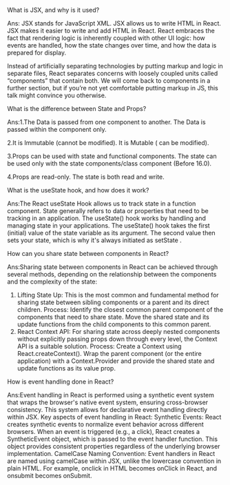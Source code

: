
What is JSX, and why is it used?

Ans: JSX stands for JavaScript XML.
JSX allows us to write HTML in React.
JSX makes it easier to write and add HTML in React.
React embraces the fact that rendering logic is inherently coupled with other UI logic: how events are handled, how the state changes over time, and how the data is prepared for display.

Instead of artificially separating technologies by putting markup and logic in separate files, React separates concerns with loosely coupled units called “components” that contain both. We will come back to components in a further section, but if you’re not yet comfortable putting markup in JS, this talk might convince you otherwise.


What is the difference between State and Props?

Ans:1.The Data is passed from one component to another.
The Data is passed within the component only.

2.It is Immutable (cannot be modified).
It is Mutable ( can be modified).

3.Props can be used with state and functional components.
The state can be used only with the state components/class component (Before 16.0).

4.Props are read-only.
The state is both read and write.



What is the useState hook, and how does it work?

Ans:The React useState Hook allows us to track state in a function component.
State generally refers to data or properties that need to be tracking in an application.
The useState() hook works by handling and managing state in your applications. The useState() hook takes the first (initial) value of the state variable as its argument. The second value then sets your state, which is why it's always initiated as setState .


How can you share state between components in React?

Ans:Sharing state between components in React can be achieved through several methods, depending on the relationship between the components and the complexity of the state:
1. Lifting State Up:
This is the most common and fundamental method for sharing state between sibling components or a parent and its direct children. 
Process:
Identify the closest common parent component of the components that need to share state.
Move the shared state and its update functions from the child components to this common parent.
2. React Context API:
For sharing state across deeply nested components without explicitly passing props down through every level, the Context API is a suitable solution.
Process:
Create a Context using React.createContext().
Wrap the parent component (or the entire application) with a Context.Provider and provide the shared state and update functions as its value prop.


How is event handling done in React?

Ans:Event handling in React is performed using a synthetic event system that wraps the browser's native event system, ensuring cross-browser consistency. This system allows for declarative event handling directly within JSX.
Key aspects of event handling in React:
Synthetic Events: React creates synthetic events to normalize event behavior across different browsers. When an event is triggered (e.g., a click), React creates a SyntheticEvent object, which is passed to the event handler function. This object provides consistent properties regardless of the underlying browser implementation.
CamelCase Naming Convention: Event handlers in React are named using camelCase within JSX, unlike the lowercase convention in plain HTML. For example, onclick in HTML becomes onClick in React, and onsubmit becomes onSubmit.